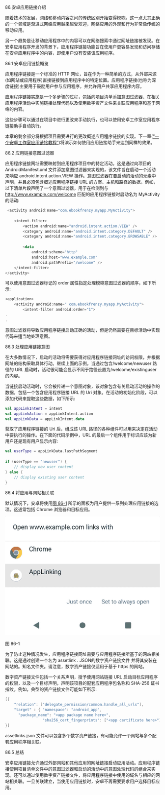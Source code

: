86.安卓应用链接介绍

随着技术的发展，网络和移动内容之间的传统区别开始变得模糊。这一点尤其正确的一个领域是渐进式网络应用越来越受欢迎，网络应用的外观和行为非常像传统的移动应用。

另一个趋势是让移动应用程序中的内容可以在网络搜索中通过网址链接被发现。在安卓应用程序开发的背景下，应用程序链接功能旨在使用户更容易发现和访问存储在安卓应用程序中的内容，即使用户没有安装该应用程序。

86.1 安卓应用链接概览

应用程序链接是一个标准的 HTTP 网址，旨在作为一种简单的方式，从外部来源(如网站或应用程序)直接链接到应用程序中的特定位置。应用程序链接(也称为深度链接)主要用于鼓励用户参与应用程序，并允许用户共享应用程序内容。

应用程序链接实施是一个多步骤的过程，包括向项目清单添加意图过滤器、在相关应用程序活动中实施链接处理代码以及使用数字资产文件来关联应用程序和基于网络的内容。

这些步骤可以通过在项目中进行更改来手动执行，也可以使用安卓工作室应用程序链接助手自动执行。

本章的剩余部分将根据项目需要进行的更改概述应用程序链接的实现。下一章([“一个安卓工作室应用链接教程”](87.html#_idTextAnchor1605))将演示如何使用应用链接助手来达到同样的效果。

86.2 应用链接意图过滤器

应用程序链接网址需要映射到应用程序项目中的特定活动。这是通过向项目的 AndroidManifest.xml 文件添加意图过滤器来实现的，该文件旨在启动一个活动来响应 android.intent.action.VIEW 操作。意图过滤器在要启动的活动的元素中声明，并且必须包含概述应用程序链接 URL 的方案、主机和路径的数据。例如，以下清单片段声明了一个意图过滤器，用于在检测到与 http://www.example.com/welcome 匹配的应用程序链接时启动名为 MyActivity 的活动:

```kt
 <activity android:name="com.ebookfrenzy.myapp.MyActivity">

    <intent-filter>
        <action android:name="android.intent.action.VIEW" />
        <category android:name="android.intent.category.DEFAULT" />
        <category android:name="android.intent.category.BROWSABLE" />

        <data
            android:scheme="http"
            android:host="www.example.com"
            android:pathPrefix="/welcome" />
    </intent-filter>
</activity>
```

可以使用意图过滤器标记的 order 属性指定处理模糊意图过滤器的顺序，如下所示:

```kt
<application>
    <activity android:name=" com.ebookfrenzy.myapp.MyActivity">
        <intent-filter android:order="1">
.
.
```

意图过滤器将导致应用程序链接启动正确的活动，但是仍然需要在目标活动中实现代码来适当地处理意图。

86.3 处理应用链接意图

在大多数情况下，启动的活动将需要获得对应用程序链接网址的访问权限，并根据网址的结构采取具体行动。继续上面的示例，当通过包含/welcome/newuser 路径的 URL 启动时，活动很可能会显示不同于路径设置为/welcome/existinguser 的内容。

当链接启动活动时，它会被传递一个意图对象，该对象包含有关启动活动的操作的数据，包括一个包含应用程序链接 URL 的 Uri 对象。在活动的初始化阶段，可以添加代码来提取这些数据，如下所示:

```kt
val appLinkIntent = intent
val appLinkAction = appLinkIntent.action 
val appLinkData = appLinkIntent.data
```

获取了应用程序链接的 Uri 后，组成该 URL 路径的各种组件可以用来决定在活动中要执行的操作。在下面的代码示例中，URL 的最后一个组件用于标识应该为新用户还是现有用户显示内容:

```kt
val userType = appLinkData.lastPathSegment

if (userType == "newuser") {
    // display new user content
} else {
    // display existing user content
}
```

86.4 将应用与网站相关联

默认情况下，安卓将使用[图 86-1](#_idTextAnchor1603) 所示的面板为用户提供一系列处理应用链接的选项。这通常包括 Chrome 浏览器和目标应用。

![](img/as_4.1_app_links_chooser.jpg)

图 86-1

为了防止这种情况发生，应用程序链接网址需要与应用程序链接所基于的网站相关联。这是通过创建一个名为 assetlink . JSON的数字资产链接文件 并将其安装在网站的。知名文件夹。请注意，数字资产链接仅适用于基于 https 的网站。

数字资产链接文件包括一个关系声明，授予使用网站链接 URL 启动目标应用程序的权限，以及一个目标声明，声明该项目的配套应用程序包名称和 SHA-256 证书指纹。例如，典型的资产链接文件可能如下所示:

```kt
[{
    "relation": ["delegate_permission/common.handle_all_urls"],
    "target" : { "namespace": "android_app",
      "package_name": "<app package name here>",
                 "sha256_cert_fingerprints": ["<app certificate here>"] }
}]  
```

assetlinks.json 文件可以包含多个数字资产链接，有可能允许一个网站与多个配套应用程序相关联。

86.5 总结

安卓应用链接允许通过外部网站和其他应用的网址链接启动应用活动。应用程序链接使用项目清单文件中的意图过滤器和启动的活动中的意图处理代码的组合来实现。还可以通过使用数字资产链接文件，将应用程序链接中使用的域名与相应的网站相关联。一旦关联建立，当使用应用链接时，安卓不再需要要求用户选择目标应用。